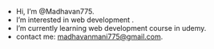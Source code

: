  - Hi, I’m @Madhavan775.
 - I’m interested in web development .
 - I’m currently learning web development course in udemy.
 - contact me: madhavanmani775@gmail.com.

<!---
Madhavan775/Madhavan775 is a ✨ special ✨ repository because its `README.md` (this file) appears on your GitHub profile.
You can click the Preview link to take a look at your changes.
--->
